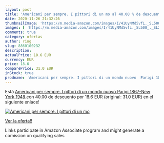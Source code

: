 ```yaml
---
layout: post
title: 'Americani per sempre. I pittori di un mo al 40.00 % de descuento'
date: 2020-11-26 21:32:26
thumbnailImage: 'https://m.media-amazon.com/images/I/41UyNMd5vfL._SL500_._SL200_.jpg'
images: [ 'https://m.media-amazon.com/images/I/41UyNMd5vfL._SL500_._SL200_.jpg' ]
comments: true
category: ofertas
author: ring
slug: 8860100232
description:
actualPrice: 18.6 EUR
currency: EUR
price: 18.6
comparePrice: 31.0 EUR
inStock: true
prodname: 'Americani per sempre. I pittori di un mondo nuovo  Parigi 1867-New York 1948 '
---
```


Está [Americani per sempre. I pittori di un mondo nuovo  Parigi 1867-New York 1948 ](https://www.amazon.it/dp/8860100232/?tag=tolees00-21) con 40.00 de descuento por 18.6 EUR (original: 31.0 EUR) en el siguiente enlace!

[![Americani per sempre. I pittori di un mo](https://m.media-amazon.com/images/I/41UyNMd5vfL._SL500_._SL200_.jpg)](https://www.amazon.it/dp/8860100232/?tag=tolees00-21)

[Ver la oferta!!](https://www.amazon.it/dp/8860100232/?tag=tolees00-21)

Links participate in Amazon Associate program and might generate a comission on qualifying sales


